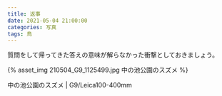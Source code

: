 ```yaml
---
title: 返事
date: 2021-05-04 21:00:00
categories: 写真
tags: 鳥
---
```


質問をして帰ってきた答えの意味が解らなかった衝撃としておきましょう。

{% asset_img 210504_G9_1125499.jpg 中の池公園のスズメ %}

中の池公園のスズメ | G9/Leica100-400mm